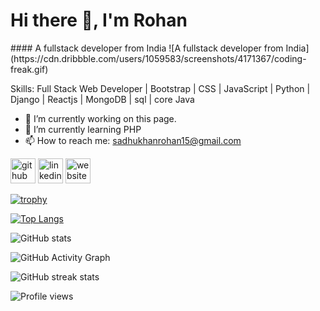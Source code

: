 <H1> Hi there 👋, I'm Rohan</H1>
#### A fullstack developer from India
![A fullstack developer from India](https://cdn.dribbble.com/users/1059583/screenshots/4171367/coding-freak.gif)


Skills: Full Stack Web Developer | Bootstrap | CSS | JavaScript | Python | Django | Reactjs | MongoDB | sql | core Java

- 🔭 I’m currently working on this page. 
- 🌱 I’m currently learning PHP 
- 📫 How to reach me: sadhukhanrohan15@gmail.com 


[<img src='https://cdn.jsdelivr.net/npm/simple-icons@3.0.1/icons/github.svg' alt='github' height='40'>](https://github.com/rohansadhukhan65)  [<img src='https://cdn.jsdelivr.net/npm/simple-icons@3.0.1/icons/linkedin.svg' alt='linkedin' height='40'>](https://www.linkedin.com/in/rohan-sadhukhan/)  [<img src='https://cdn.jsdelivr.net/npm/simple-icons@3.0.1/icons/icloud.svg' alt='website' height='40'>](http://rohan.pythonanywhere.com/)  

[![trophy](https://github-profile-trophy.vercel.app/?username=rohansadhukhan65)](https://github.com/ryo-ma/github-profile-trophy)

[![Top Langs](https://github-readme-stats.vercel.app/api/top-langs/?username=rohansadhukhan65)](https://github.com/anuraghazra/github-readme-stats)

![GitHub stats](https://github-readme-stats.vercel.app/api?username=rohansadhukhan65&show_icons=true&count_private=true)  

![GitHub Activity Graph](https://activity-graph.herokuapp.com/graph?username=rohansadhukhan65)  

![GitHub streak stats](https://github-readme-streak-stats.herokuapp.com/?user=rohansadhukhan65)  

![Profile views](https://gpvc.arturio.dev/rohansadhukhan65)  
